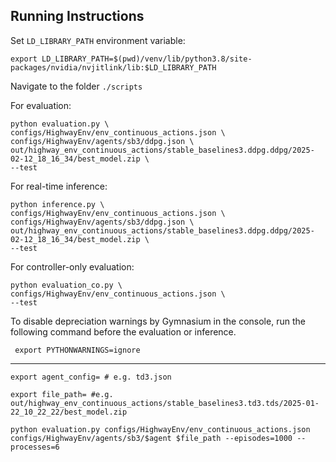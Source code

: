 ## Running Instructions

Set `LD_LIBRARY_PATH` environment variable:
```shell
export LD_LIBRARY_PATH=$(pwd)/venv/lib/python3.8/site-packages/nvidia/nvjitlink/lib:$LD_LIBRARY_PATH
```
Navigate to the folder `./scripts`

For evaluation:
```shell
python evaluation.py \
configs/HighwayEnv/env_continuous_actions.json \
configs/HighwayEnv/agents/sb3/ddpg.json \
out/highway_env_continuous_actions/stable_baselines3.ddpg.ddpg/2025-02-12_18_16_34/best_model.zip \
--test
```

For real-time inference:
```shell
python inference.py \
configs/HighwayEnv/env_continuous_actions.json \
configs/HighwayEnv/agents/sb3/ddpg.json \
out/highway_env_continuous_actions/stable_baselines3.ddpg.ddpg/2025-02-12_18_16_34/best_model.zip \
--test
```

For controller-only evaluation:
```shell
python evaluation_co.py \
configs/HighwayEnv/env_continuous_actions.json \
--test
```

To disable depreciation warnings by Gymnasium in the console, run the following command before the evaluation or inference. 
```shell
 export PYTHONWARNINGS=ignore
```

---
```shell
export agent_config= # e.g. td3.json
```
```shell
export file_path= #e.g. out/highway_env_continuous_actions/stable_baselines3.td3.tds/2025-01-22_10_22_22/best_model.zip
```
```shell
python evaluation.py configs/HighwayEnv/env_continuous_actions.json configs/HighwayEnv/agents/sb3/$agent $file_path --episodes=1000 --processes=6
```
